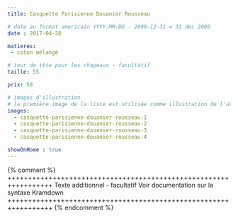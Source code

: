 ```yaml
---
title: Casquette Parisienne Douanier Rousseau

# date au format americain YYYY-MM-DD - 2009-12-31 = 31 dec 2009
date : 2017-04-28

matieres:
 - coton mélangé

# tour de tête pour les chapeaux - facultatif
taille: 55

prix: 58

# images d'illustration
# la première image de la liste est utilisée comme illustration de l'article dans les pages de listing.
images:
  - casquette-parisienne-douanier-rousseau-1
  - casquette-parisienne-douanier-rousseau-2
  - casquette-parisienne-douanier-rousseau-3
  - casquette-parisienne-douanier-rousseau-4

showOnHome : true
---
```

{% comment %} +++++++++++++++++++++++++++++++++++++++++++++++++++++++++++++++++
              Texte additionnel - facultatif
              Voir documentation sur la syntaxe Kramdown
+++++++++++++++++++++++++++++++++++++++++++++++++++++++++++++++++ {% endcomment %}

